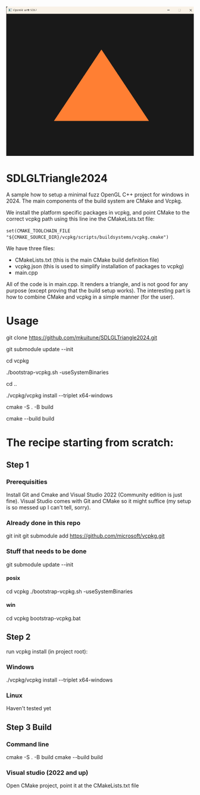 ![alt text](doc/screenshot.png)
# SDLGLTriangle2024
A sample how to setup a minimal fuzz OpenGL C++ project for windows in 2024. The main components of the build system are CMake and Vcpkg.

We install the platform specific packages in vcpkg, and point CMake to the correct vcpkg path using this line ine the CMakeLists.txt file:

```set(CMAKE_TOOLCHAIN_FILE "${CMAKE_SOURCE_DIR}/vcpkg/scripts/buildsystems/vcpkg.cmake")```

We have three files:
* CMakeLists.txt (this is the main CMake build definition file)
* vcpkg.json (this is used to simplify installation of packages to vcpkg)
* main.cpp

All of the code is in main.cpp. It renders a triangle, and is not good for any purpose (except proving that the build setup works). The interesting part is how to combine CMake and vcpkg in a simple manner (for the user).


# Usage
git clone https://github.com/mkuitune/SDLGLTriangle2024.git

git submodule update --init

cd vcpkg

./bootstrap-vcpkg.sh -useSystemBinaries

cd ..

./vcpkg/vcpkg install --triplet x64-windows

cmake -S . -B build

cmake --build build


# The recipe starting from scratch:

## Step 1

### Prerequisities
Install Git and Cmake and Visual Studio 2022 (Community edition is just fine). Visual Studio comes with Git and CMake so it might suffice (my setup is so messed up I can't tell, sorry).

### Already done in this repo
git init
git submodule add https://github.com/microsoft/vcpkg.git

### Stuff that needs to be done

git submodule update --init

#### posix
cd vcpkg
./bootstrap-vcpkg.sh -useSystemBinaries

#### win
cd vcpkg
bootstrap-vcpkg.bat

## Step 2
run vcpkg install (in project root):
### Windows
./vcpkg/vcpkg install --triplet x64-windows

### Linux
Haven't tested yet

## Step 3 Build
### Command line
cmake -S . -B build
cmake --build build
### Visual studio (2022 and up)
Open CMake project, point it at the CMakeLists.txt file
